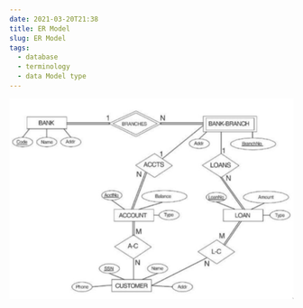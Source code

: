 ```yaml
---
date: 2021-03-20T21:38
title: ER Model
slug: ER Model
tags:
  - database
  - terminology
  - data Model type
---
```


![ER Model](static/pic-selected-210320-2140-59.png)
